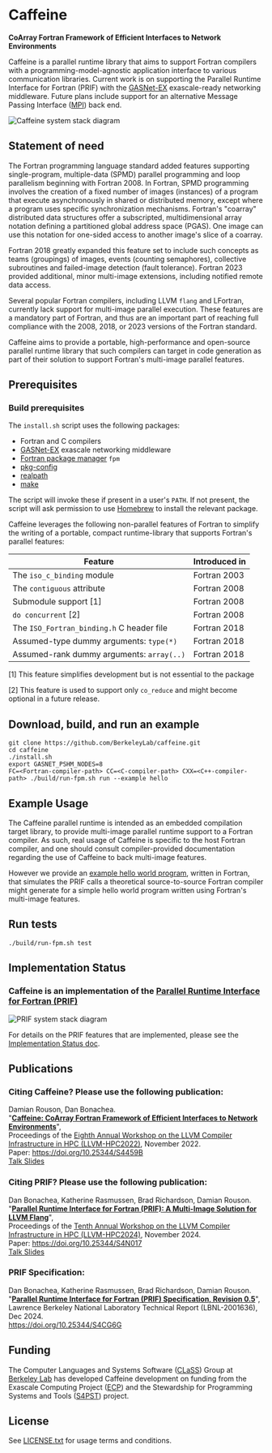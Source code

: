 Caffeine
========

**CoArray Fortran Framework of Efficient Interfaces to Network Environments**

Caffeine is a parallel runtime library that aims to support Fortran compilers
with a programming-model-agnostic application interface to various
communication libraries.  Current work is on supporting the Parallel Runtime
Interface for Fortran (PRIF) with the [GASNet-EX] exascale-ready networking
middleware.  Future plans include support for an alternative Message Passing
Interface ([MPI]) back end.

![Caffeine system stack diagram](https://github.com/BerkeleyLab/caffeine/wiki/img/caffeine-stack.gif)

Statement of need
-----------------

The Fortran programming language standard added features supporting
single-program, multiple-data (SPMD) parallel programming and loop
parallelism beginning with Fortran 2008.  In Fortran, SPMD programming
involves the creation of a fixed number of images (instances) of a
program that execute asynchronously in shared or distributed memory, except
where a program uses specific synchronization mechanisms.  Fortran's
"coarray" distributed data structures offer a subscripted,
multidimensional array notation defining a partitioned global address space
(PGAS).  One image can use this notation for one-sided access to another
image's slice of a coarray.

Fortran 2018 greatly expanded this feature set to include such concepts as
teams (groupings) of images, events (counting semaphores), collective
subroutines and failed-image detection (fault tolerance). Fortran 2023 provided
additional, minor multi-image extensions, including notified remote data access.

Several popular Fortran compilers, including LLVM `flang` and LFortran, currently
lack support for multi-image parallel execution. These features are a mandatory
part of Fortran, and thus are an important part of reaching full compliance with
the 2008, 2018, or 2023 versions of the Fortran standard.

Caffeine aims to provide a portable, high-performance and open-source parallel
runtime library that such compilers can target in code generation as part of
their solution to support Fortran's multi-image parallel features.

Prerequisites
-------------
### Build prerequisites
The `install.sh` script uses the following packages:
* Fortran and C compilers
* [GASNet-EX] exascale networking middleware
* [Fortran package manager] `fpm`
* [pkg-config]
* [realpath]
* [make]

The script will invoke these if present in a user's `PATH`.
If not present, the script will ask permission to use [Homebrew] to install the relevant package.

Caffeine leverages the following non-parallel features of Fortran to simplify the writing of a portable, compact runtime-library that supports Fortran's parallel features:

| Feature                                   | Introduced in |
|-------------------------------------------|---------------|
| The `iso_c_binding` module                | Fortran 2003  |
| The `contiguous` attribute                | Fortran 2008  |
| Submodule support [1]                     | Fortran 2008  |
| `do concurrent` [2]                       | Fortran 2008  |
| The `ISO_Fortran_binding.h` C header file | Fortran 2018  |
| Assumed-type dummy arguments: `type(*)`   | Fortran 2018  |
| Assumed-rank dummy arguments: `array(..)` | Fortran 2018  |


[1] This feature simplifies development but is not essential to the package

[2] This feature is used to support only `co_reduce` and might become optional in a future release.

Download, build, and run an example
-----------------------------------
```
git clone https://github.com/BerkeleyLab/caffeine.git
cd caffeine
./install.sh
export GASNET_PSHM_NODES=8
FC=<Fortran-compiler-path> CC=<C-compiler-path> CXX=<C++-compiler-path> ./build/run-fpm.sh run --example hello
```

Example Usage
-------------
The Caffeine parallel runtime is intended as an embedded compilation target
library, to provide multi-image parallel runtime support to a Fortran compiler.
As such, real usage of Caffeine is specific to the host Fortran compiler, and
one should consult compiler-provided documentation regarding the use of Caffeine
to back multi-image features.

However we provide an [example hello world program](example/hello.F90), 
written in Fortran, that simulates the PRIF calls a theoretical
source-to-source Fortran compiler might generate for a simple hello world
program written using Fortran's multi-image features.

Run tests
---------
```
./build/run-fpm.sh test
```

Implementation Status
--------------------

### Caffeine is an implementation of the [Parallel Runtime Interface for Fortran (PRIF)](#citing-prif-please-use-the-following-publication)

![PRIF system stack diagram](https://github.com/BerkeleyLab/caffeine/wiki/img/prif-stack.gif)

For details on the PRIF features that are implemented, please see the [Implementation Status doc](docs/implementation-status.md).

Publications
------------

### Citing Caffeine? Please use the following publication:

Damian Rouson, Dan Bonachea.   
"[**Caffeine: CoArray Fortran Framework of Efficient Interfaces to Network Environments**](https://github.com/BerkeleyLab/caffeine/wiki/pubs/Caffeine_for_LLVM-2022.pdf)",     
Proceedings of the [Eighth Annual Workshop on the LLVM Compiler Infrastructure in HPC (LLVM-HPC2022)](https://llvm-hpc-2022-workshop.github.io), November 2022.    
Paper: <https://doi.org/10.25344/S4459B>     
[Talk Slides](https://github.com/BerkeleyLab/caffeine/wiki/pubs/Caffeine_for_LLVM-2022-Slides.pdf)

### Citing PRIF? Please use the following publication:

Dan Bonachea, Katherine Rasmussen, Brad Richardson, Damian Rouson.    
"[**Parallel Runtime Interface for Fortran (PRIF): A Multi-Image Solution for LLVM Flang**](https://github.com/BerkeleyLab/caffeine/wiki/pubs/LLVM-HPC24_PRIF.pdf)",     
Proceedings of the [Tenth Annual Workshop on the LLVM Compiler Infrastructure in HPC (LLVM-HPC2024)](https://llvm-hpc-2024-workshop.github.io/), November 2024.    
Paper: <https://doi.org/10.25344/S4N017>    
[Talk Slides](https://github.com/BerkeleyLab/caffeine/wiki/pubs/LLVM-HPC24_PRIF_Slides.pdf)

### PRIF Specification:

Dan Bonachea, Katherine Rasmussen, Brad Richardson, Damian Rouson.    
"[**Parallel Runtime Interface for Fortran (PRIF) Specification, Revision 0.5**](https://github.com/BerkeleyLab/caffeine/wiki/pubs/PRIF_0.5.pdf)",     
Lawrence Berkeley National Laboratory Technical Report (LBNL-2001636), Dec 2024.    
<https://doi.org/10.25344/S4CG6G>

Funding
-------
The Computer Languages and Systems Software ([CLaSS]) Group at [Berkeley Lab] has developed Caffeine development on funding from the Exascale Computing Project ([ECP]) and the Stewardship for Programming Systems and Tools ([S4PST]) project. 

License
-------
See [LICENSE.txt](LICENSE.txt) for usage terms and conditions.

[GASNet-EX]: https://gasnet.lbl.gov
[CLaSS]: https://go.lbl.gov/class
[Berkeley Lab]: https://lbl.gov
[ECP]: https://www.exascaleproject.org
[MPI]: https://www.mpi-forum.org
[S4PST]: https://ornl.github.io/events/s4pst2023/
[Homebrew]: https://brew.sh
[GASNet-EX]: https://gasnet.lbl.gov
[Fortran package manager]: https://github.com/fortran-lang/fpm
[pkg-config]: https://www.freedesktop.org/wiki/Software/pkg-config/
[realpath]: https://man7.org/linux/man-pages/man3/realpath.3.html
[make]: https://www.gnu.org/software/make/
